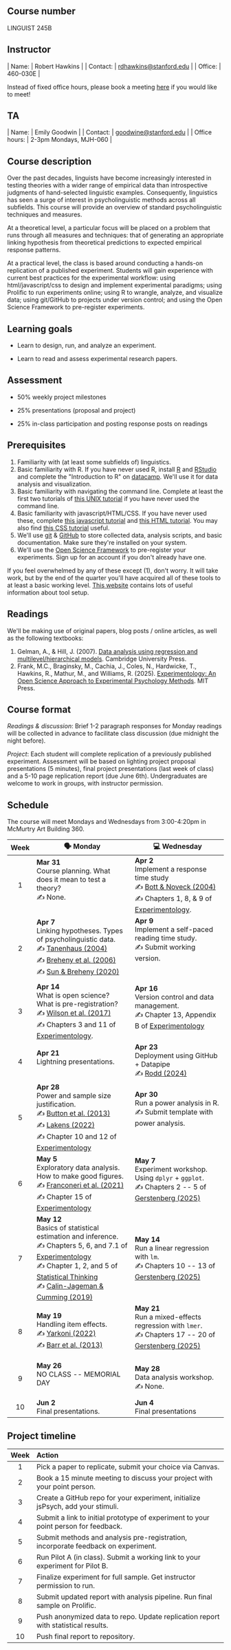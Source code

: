 ## Course number

LINGUIST 245B

## Instructor

| Name:        | Robert Hawkins           | 
| Contact:     | rdhawkins@stanford.edu   | 
| Office:      | 460-030E                 |

Instead of fixed office hours, please book a meeting [here](https://app.usemotion.com/meet/robert-hawkins/meetings?d=30) if you would like to meet! 

## TA

| Name:         | Emily Goodwin          | 
| Contact:      | goodwine@stanford.edu  | 
| Office hours: | 2-3pm Mondays, MJH-060 | 

## Course description

Over the past decades, linguists have become increasingly interested in testing theories with a wider range of empirical data than introspective judgments of hand-selected linguistic examples. Consequently, linguistics has seen a surge of interest in psycholinguistic methods across all subfields. This course will provide an overview of standard psycholinguistic techniques and measures. 

At a theoretical level, a particular focus will be placed on a problem that runs through all measures and techniques: that of generating an appropriate linking hypothesis from theoretical predictions to expected empirical response patterns.

At a practical level, the class is based around conducting a hands-on replication of a published experiment. Students will gain experience with current best practices for the experimental workflow: using html/javascript/css to design and implement experimental paradigms; using Prolific to run experiments online; using R to wrangle, analyze, and visualize data; using git/GitHub to projects under version control; and using the Open Science Framework to pre-register experiments.

## Learning goals

- Learn to design, run, and analyze an experiment.

- Learn to read and assess experimental research papers.

## Assessment

- 50% weekly project milestones

- 25% presentations (proposal and project)

- 25% in-class participation and posting response posts on readings

## Prerequisites

1. Familiarity with (at least some subfields of) linguistics.
2. Basic familiarity with R. If you have never used R, install [R](https://www.r-project.org/) and [RStudio](https://www.rstudio.com/) and complete the "Introduction to R" on [datacamp](https://www.datacamp.com/home). We'll use it for data analysis and visualization.
3. Basic familiarity with navigating the command line. Complete at least the first two tutorials of [this UNIX tutorial](http://www.ee.surrey.ac.uk/Teaching/Unix/) if you have never used the command line.
4. Basic familiarity with javascript/HTML/CSS. If you have never used these, complete [this javascript tutorial](https://www.codecademy.com/learn/introduction-to-javascript) and [this HTML tutorial](https://www.codecademy.com/learn/learn-html). You may also find [this CSS tutorial](https://www.codecademy.com/learn/learn-css) useful.
5. We'll use [git](https://git-scm.com/) & [GitHub](https://github.com/) to store collected data, analysis scripts, and basic documentation. Make sure they're installed on your system.   
6. We'll use the [Open Science Framework](https://osf.io/) to pre-register your experiments. Sign up for an account if you don't already have one.

If you feel overwhelmed by any of these except (1), don't worry. It will take work, but by the end of the quarter you'll have acquired all of these tools to at least a basic working level. [This website](https://sebschu.com/web-based-experiments/) contains lots of useful information about tool setup.

## Readings

We'll be making use of original papers, blog posts / online articles, as well as the following textbooks:

1. Gelman, A., & Hill, J. (2007). [Data analysis using regression and multilevel/hierarchical models](https://canvas.stanford.edu/files/12702650/download). Cambridge University Press.
3. Frank, M.C., Braginsky, M., Cachia, J.,  Coles, N., Hardwicke, T., Hawkins, R., Mathur, M., and Williams, R. (2025). [Experimentology: An Open Science Approach to Experimental Psychology Methods](https://experimentology.io/). MIT Press. 

## Course format

*Readings & discussion*: Brief 1-2 paragraph responses for Monday readings will be collected in advance to facilitate class discussion (due midnight the night before). 

*Project*: Each student will complete replication of a previously published experiment. Assessment will be based on lighting project proposal presentations (5 minutes), final project presentations (last week of class) and a 5-10 page replication report (due June 6th). Undergraduates are welcome to work in groups, with instructor permission. 

## Schedule

The course will meet Mondays and Wednesdays from 3:00-4:20pm in McMurtry Art Building 360.

| Week | 🗣️  Monday    |  💻 Wednesday   |
|:----:| ---------------------- | ---------------------- |
| 1 | **Mar 31** <br /> Course planning. What does it mean to test a theory?  <br /> ✍️  None. <br /> <br /> | **Apr 2**  <br /> Implement a response time study <br /> ✍️  [Bott & Noveck (2004)](https://canvas.stanford.edu/files/12702646/download?download_frd=1) <br />  ✍️  Chapters 1, 8, & 9 of [Experimentology](https://experimentology.io). |
| 2 | **Apr 7**  <br /> Linking hypotheses. Types of psycholinguistic data. <br /> ✍️  [Tanenhaus (2004)](https://canvas.stanford.edu/files/12702648/download?download_frd=1) <br /> ✍️  [Breheny et al. (2006)](https://canvas.stanford.edu/files/12702666/download?download_frd=1) <br /> ✍️  [Sun & Breheny (2020)](https://canvas.stanford.edu/files/12702667/download?download_frd=1) |  **Apr 9** <br /> Implement a self-paced reading time study. <br /> ✍️  Submit working version. <br /> <br /> <br />|
| 3 | **Apr 14** <br /> What is open science? What is pre-registration? <br /> ✍️  [Wilson et al. (2017)]() <br /> ✍️  Chapters 3 and 11 of [Experimentology](https://experimentology.io). | **Apr 16** <br /> Version control and data management. <br /> ✍️  Chapter 13, Appendix B of [Experimentology](https://experimentology.io) <br />  <br/>|
| 4 | **Apr 21** <br /> Lightning presentations. <br /> <br /> | **Apr 23** <br /> Deployment using GitHub + Datapipe <br /> ✍️  [Rodd (2024)](https://www.sciencedirect.com/science/article/pii/S0749596X23000712)  |
| 5 | **Apr 28** <br /> Power and sample size justification. <br /> ✍️  [Button et al. (2013)]() <br /> ✍️  [Lakens (2022)]() <br /> ✍️  Chapter 10 and 12 of [Experimentology](https://experimentology.io) | **Apr 30** <br /> Run a power analysis in R. <br /> ✍️  Submit template with power analysis. <br /> <br /> <br />|
| 6 | **May 5**  <br /> Exploratory data analysis. How to make good figures. <br /> ✍️  [Franconeri et al. (2021)]() <br /> ✍️  Chapter 15 of [Experimentology](https://experimentology.io)  | **May 7** <br /> Experiment workshop. Using `dplyr` + `ggplot`. <br />  ✍️   Chapters 2 -- 5 of [Gerstenberg (2025)](https://psych252.github.io/psych252book/index.html) <br /> <br />|
| 7 | **May 12** <br />  Basics of statistical estimation and inference. <br /> ✍️  Chapters 5, 6, and 7.1 of [Experimentology]() <br /> ✍️  Chapter 1, 2, and 5 of [Statistical Thinking](https://statsthinking21.github.io/statsthinking21-core-site/introduction.html) <br /> ✍️  [Calin-Jageman & Cumming (2019)]()  | **May 14** <br /> Run a linear regression with `lm`. <br />  ✍️  Chapters 10 -- 13 of [Gerstenberg (2025)](https://psych252.github.io/psych252book/index.html) <br /> |
| 8 | **May 19** <br /> Handling item effects. <br /> ✍️  [Yarkoni (2022)](https://mzettersten.github.io/assets/pdf/ManyBabies_BBS_commentary.pdf) <br /> ✍️  [Barr et al. (2013)](https://davebraun.net/dissertation/experiments/analysis/exp2/scripts/exploratory/randomEffects/barr_et_al_2013.pdf) | **May 21** <br /> Run a mixed-effects regression with `lmer`. <br /> ✍️  Chapters 17 -- 20 of [Gerstenberg (2025)](https://psych252.github.io/psych252book/index.html) <br /> <br />  |
| 9 | **May 26** <br /> NO CLASS -- MEMORIAL DAY <br /> <br />  | **May 28** <br />  Data analysis workshop. <br /> ✍️  None. |
| 10 | **Jun 2** <br />  Final presentations. | **Jun 4**  <br /> Final presentations | 

## Project timeline

| Week | Action |
|:----:|:----|
| 1 | Pick a paper to replicate, submit your choice via Canvas. |
| 2 | Book a 15 minute meeting to discuss your project with your point person. |
| 3 | Create a GitHub repo for your experiment, initialize jsPsych, add your stimuli. |
| 4 | Submit a link to initial prototype of experiment to your point person for feedback. |
| 5 | Submit methods and analysis pre-registration, incorporate feedback on experiment. |
| 6 | Run Pilot A (in class). Submit a working link to your experiment for Pilot B.  |
| 7 | Finalize experiment for full sample. Get instructor permission to run. |
| 8 | Submit updated report with analysis pipeline. Run final sample on Prolific. |
| 9 | Push anonymized data to repo. Update replication report with statistical results. |
| 10 | Push final report to repository. |

